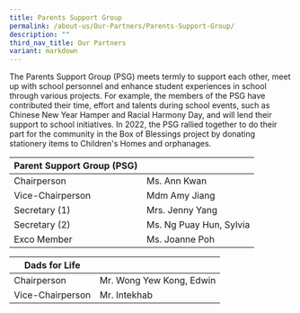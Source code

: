 ```yaml
---
title: Parents Support Group
permalink: /about-us/Our-Partners/Parents-Support-Group/
description: ""
third_nav_title: Our Partners
variant: markdown
---
```

The Parents Support Group (PSG) meets termly to support each other, meet up with school personnel and enhance student experiences in school through various projects. For example, the members of the PSG have contributed their time, effort and talents during school events, such as Chinese New Year Hamper and Racial Harmony Day, and will lend their support to school initiatives. In 2022, the PSG rallied together to do their part for the community in the Box of Blessings project by donating stationery items to Children's Homes and orphanages.


| Parent Support Group (PSG) |  | 
| -------- | -------- |
| Chairperson     | Ms. Ann Kwan     | 
|Vice-Chairperson	|Mdm Amy Jiang	
|Secretary (1)	|Mrs. Jenny Yang	
|Secretary (2)	|Ms. Ng Puay Hun, Sylvia	
|Exco Member	|Ms. Joanne Poh	

| Dads for Life |  | 
| -------- | -------- |
| Chairperson     |Mr. Wong Yew Kong, Edwin     | 
|Vice-Chairperson	|Mr. Intekhab